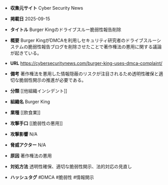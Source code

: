 - **収集元サイト**
Cyber Security News

- **掲載日**
2025-09-15

- **タイトル**
Burger Kingのドライブスルー脆弱性報告削除

- **概要**
Burger KingがDMCAを利用しセキュリティ研究者のドライブスルーシステムの脆弱性報告ブログを削除させたことで著作権法の悪用に関する議論が起きている。

- **URL**
https://cybersecuritynews.com/burger-king-uses-dmca-complaint/

- **備考**
著作権法を悪用した情報隠蔽のリスクが注目されるため透明性確保と適切な脆弱性開示の推進が必要である。

- **分類**
[[他組織インシデント]]

- **組織名**
Burger King

- **業種**
[[飲食業]]

- **攻撃手口**
[[脆弱性の悪用]]

- **攻撃影響**
N/A

- **脅威アクター**
N/A

- **原因**
著作権法の悪用

- **対処方法**
透明性確保、適切な脆弱性開示、法的対応の見直し

- **ハッシュタグ**
#DMCA #脆弱性 #情報開示

